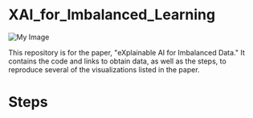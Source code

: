 # XAI_for_Imbalanced_Learning

![My Image](/framework1_A.png)

This repository is for the paper, "eXplainable AI for Imbalanced Data."
It contains the code and links to obtain data, as well as the steps, to reproduce several of the visualizations listed in the paper.
# Steps






